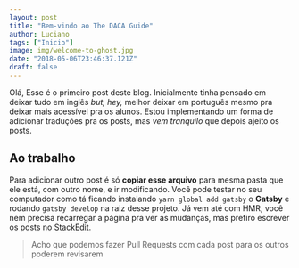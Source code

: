 ```yaml
---
layout: post
title: "Bem-vindo ao The DACA Guide"
author: Luciano
tags: ["Inicio"]
image: img/welcome-to-ghost.jpg
date: "2018-05-06T23:46:37.121Z"
draft: false
---
```


Olá, Esse é o primeiro post deste blog. Inicialmente tinha pensado em deixar tudo em inglês _but, hey,_ melhor deixar em português mesmo pra deixar mais acessível pra os alunos. Estou implementando um forma de adicionar traduções pra os posts, mas _vem tranquilo_ que depois ajeito os posts. 

## Ao trabalho
Para adicionar outro post é só **copiar esse arquivo** para mesma pasta que ele está, com outro nome, e ir modificando. Você pode testar no seu computador como tá ficando instalando `yarn global add gatsby` o **Gatsby** e rodando `gatsby develop` na raiz desse projeto. Já vem até com HMR, você nem precisa recarregar a página pra ver as mudanças, mas prefiro escrever os posts no [StackEdit](https://stackedit.io).

> Acho que podemos fazer Pull Requests com cada post para os outros poderem revisarem
